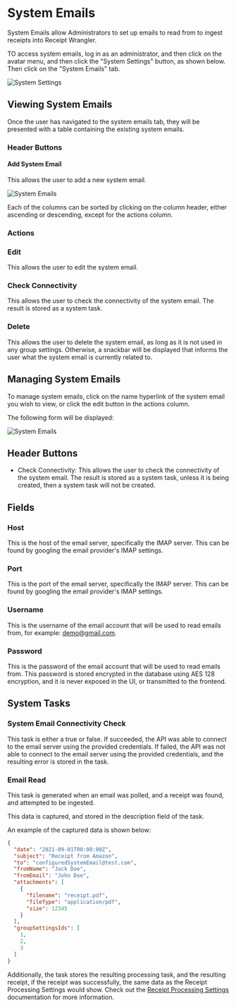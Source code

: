 # System Emails

System Emails allow Administrators to set up emails to read from to ingest receipts into Receipt Wrangler.

TO access system emails, log in as an administrator, and then click on the avatar menu, and then click the "System
Settings" button, as shown below.
Then click on the "System Emails" tab.

![System Settings](/img/system-settings/system-settings-arrow.png)

## Viewing System Emails

Once the user has navigated to the system emails tab, they will be presented with a table containing the existing system
emails.

### Header Buttons

#### Add System Email

This allows the user to add a new system email.

![System Emails](/img/system-emails/table.png)

Each of the columns can be sorted by clicking on the column header, either ascending or descending, except for the
actions column.

### Actions

### Edit

This allows the user to edit the system email.

### Check Connectivity

This allows the user to check the connectivity of the system email. The result is stored as a system task.

### Delete

This allows the user to delete the system email, as long as it is not used in any group settings. Otherwise, a snackbar
will be displayed that informs the user what the system email is currently related to.

## Managing System Emails

To manage system emails, click on the name hyperlink of the system email you wish to view, or click the edit button in
the actions column.

The following form will be displayed:

![System Emails](/img/system-emails/form-edit.png)

## Header Buttons

- Check Connectivity: This allows the user to check the connectivity of the system email. The result is stored as a
  system
  task, unless it is being created, then a system task will not be created.

## Fields

### Host

This is the host of the email server, specifically the IMAP server. This can be found by googling the email provider's
IMAP settings.

### Port

This is the port of the email server, specifically the IMAP server. This can be found by googling the email provider's
IMAP settings.

### Username

This is the username of the email account that will be used to read emails from, for example: demo@gmail.com.

### Password

This is the password of the email account that will be used to read emails from. This password is stored encrypted in
the database using AES 128 encryption, and it is never exposed in the UI, or transmitted to the frontend.

## System Tasks

### System Email Connectivity Check

This task is either a true or false. If succeeded, the API was able to connect to the email server using the provided
credentials. If failed, the API was not able to connect to the email server using the provided credentials, and the
resulting error is stored in the task.

### Email Read

This task is generated when an email was polled, and a receipt was found, and attempted to be ingested.

This data is captured, and stored in the description field of the task.

An example of the captured data is shown below:

```json
{
  "date": "2021-09-01T00:00:00Z",
  "subject": "Receipt from Amazon",
  "to": "configuredSystemEmail@test.com",
  "fromName": "Jack Doe",
  "fromEmail": "John Doe",
  "attachments": [
    {
      "filename": "receipt.pdf",
      "fileType": "application/pdf",
      "size": 12345
    }
  ],
  "groupSettingsIds": [
    1,
    2,
    3
  ]
}
```

Additionally, the task stores the resulting processing task, and the resulting receipt, if the receipt was successfully,
the same data as the Receipt Processing Settings would show. Check out
the [Receipt Processing Settings](/concepts/system-settings/receipt-processing-settings) documentation for more
information.

